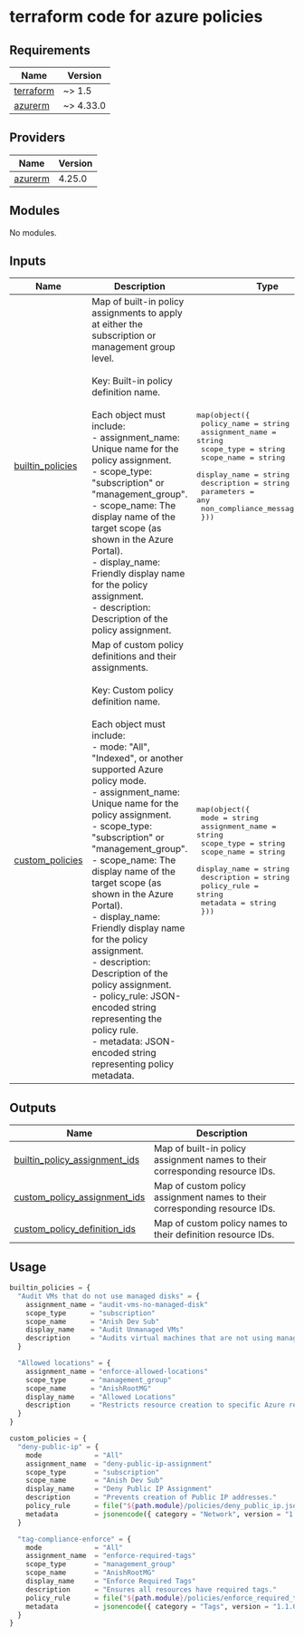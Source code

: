 # terraform code for azure policies

<!-- BEGIN_TF_DOCS -->
## Requirements

| Name | Version |
|------|---------|
| <a name="requirement_terraform"></a> [terraform](#requirement\_terraform) | ~> 1.5 |
| <a name="requirement_azurerm"></a> [azurerm](#requirement\_azurerm) | ~> 4.33.0 |
## Providers

| Name | Version |
|------|---------|
| <a name="provider_azurerm"></a> [azurerm](#provider\_azurerm) | 4.25.0 |
## Modules

No modules.
## Inputs

| Name | Description | Type | Default | Required |
|------|-------------|------|---------|:--------:|
| <a name="input_builtin_policies"></a> [builtin\_policies](#input\_builtin\_policies) | Map of built-in policy assignments to apply at either the subscription or management group level.<br/><br/>Key: Built-in policy definition name.<br/><br/>Each object must include:<br/>- assignment\_name: Unique name for the policy assignment.<br/>- scope\_type: "subscription" or "management\_group".<br/>- scope\_name: The display name of the target scope (as shown in the Azure Portal).<br/>- display\_name: Friendly display name for the policy assignment.<br/>- description: Description of the policy assignment. | <pre>map(object({<br/>    policy_name            = string<br/>    assignment_name        = string<br/>    scope_type             = string<br/>    scope_name             = string<br/>    display_name           = string<br/>    description            = string<br/>    parameters             = any<br/>    non_compliance_message = string<br/>  }))</pre> | `{}` | no |
| <a name="input_custom_policies"></a> [custom\_policies](#input\_custom\_policies) | Map of custom policy definitions and their assignments.<br/><br/>Key: Custom policy definition name.<br/><br/>Each object must include:<br/>- mode: "All", "Indexed", or another supported Azure policy mode.<br/>- assignment\_name: Unique name for the policy assignment.<br/>- scope\_type: "subscription" or "management\_group".<br/>- scope\_name: The display name of the target scope (as shown in the Azure Portal).<br/>- display\_name: Friendly display name for the policy assignment.<br/>- description: Description of the policy assignment.<br/>- policy\_rule: JSON-encoded string representing the policy rule.<br/>- metadata: JSON-encoded string representing policy metadata. | <pre>map(object({<br/>    mode            = string<br/>    assignment_name = string<br/>    scope_type      = string<br/>    scope_name      = string<br/>    display_name    = string<br/>    description     = string<br/>    policy_rule     = string<br/>    metadata        = string<br/>  }))</pre> | `{}` | no |  
## Outputs

| Name | Description |
|------|-------------|
| <a name="output_builtin_policy_assignment_ids"></a> [builtin\_policy\_assignment\_ids](#output\_builtin\_policy\_assignment\_ids) | Map of built-in policy assignment names to their corresponding resource IDs. |
| <a name="output_custom_policy_assignment_ids"></a> [custom\_policy\_assignment\_ids](#output\_custom\_policy\_assignment\_ids) | Map of custom policy assignment names to their corresponding resource IDs. |
| <a name="output_custom_policy_definition_ids"></a> [custom\_policy\_definition\_ids](#output\_custom\_policy\_definition\_ids) | Map of custom policy names to their definition resource IDs. |
<!-- END_TF_DOCS -->

## Usage

```tf
builtin_policies = {
  "Audit VMs that do not use managed disks" = {
    assignment_name = "audit-vms-no-managed-disk"
    scope_type      = "subscription"
    scope_name      = "Anish Dev Sub"
    display_name    = "Audit Unmanaged VMs"
    description     = "Audits virtual machines that are not using managed disks."
  }

  "Allowed locations" = {
    assignment_name = "enforce-allowed-locations"
    scope_type      = "management_group"
    scope_name      = "AnishRootMG"
    display_name    = "Allowed Locations"
    description     = "Restricts resource creation to specific Azure regions."
  }
}

custom_policies = {
  "deny-public-ip" = {
    mode             = "All"
    assignment_name  = "deny-public-ip-assignment"
    scope_type       = "subscription"
    scope_name       = "Anish Dev Sub"
    display_name     = "Deny Public IP Assignment"
    description      = "Prevents creation of Public IP addresses."
    policy_rule      = file("${path.module}/policies/deny_public_ip.json")
    metadata         = jsonencode({ category = "Network", version = "1.0.0" })
  }

  "tag-compliance-enforce" = {
    mode             = "All"
    assignment_name  = "enforce-required-tags"
    scope_type       = "management_group"
    scope_name       = "AnishRootMG"
    display_name     = "Enforce Required Tags"
    description      = "Ensures all resources have required tags."
    policy_rule      = file("${path.module}/policies/enforce_required_tags.json")
    metadata         = jsonencode({ category = "Tags", version = "1.1.0" })
  }
}
```